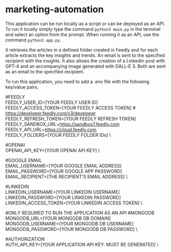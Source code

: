 # marketing-automation
This application can be run locally as a script or can be deployed as an API. To run it locally simply type the command ```python3 main.py``` in the terminal and select an option from the prompt.
When running it as an API, use the command ```python3 app.py```.

It retrieves the articles in a defined folder created in Feedly and for each article extracts the key insights and trends. An email is sent to the specified recipient with the insights.
It also allows the creation of a LinkedIn post with GPT-4 and an accompanying image generated with DALL-E 3. Both are sent as an email to the specified recipient. 

To run this application, you need to add a .env file with the following key/value pairs.

#FEEDLY \
FEEDLY_USER_ID=[YOUR FEEDLY USER ID] \
FEEDLY_ACCESS_TOKEN=[YOUR FEEDLY ACCESS TOKEN] # https://developer.feedly.com/v3/developer \
FEEDLY_REFRESH_TOKEN=[YOUR FEEDLY REFRESH TOKEN] \
FEEDLY_SANDBOX_URL=https://sandbox7.feedly.com \
FEEDLY_API_URL=https://cloud.feedly.com \
FEEDLY_FOLDERS=[YOUR FEEDLY FOLDER IDs]  \

#OPENAI \
OPENAI_API_KEY=[YOUR OPENAI API KEY] \

#GOOGLE EMAIL \
EMAIL_USERNAME=[YOUR GOOGLE EMAIL ADDRESS] \
EMAIL_PASSWORD=[YOUR GOOGLE APP PASSWORD] \
EMAIL_RECIPIENT=[THE RECIPIENT'S EMAIL ADDRESS] \

#LINKEDIN \
LINKEDIN_USERNAME=[YOUR LINKEDIN USERNAME] \
LINKEDIN_PASSWORD=[YOUR LINKEDIN PASSWORD] \
LINKEDIN_ACCESS_TOKEN=[YOUR LINKEDIN ACCESS TOKEN] \

#ONLY REQUIRED TO RUN THE APPLICATION AS AN API
#MONGODB \
MONGODB_URL=[YOUR MONGODB DB DOMAIN] \
MONGODB_USERNAME=[YOUR MONGODB DB USERNAME] \
MONGODB_PASSWORD=[YOUR MONGODB DB PASSWORD] \

#AUTHORIZATION \
AUTH_API_KEY=[YOUR APPLICATION API KEY. MUST BE GENERATED] \

